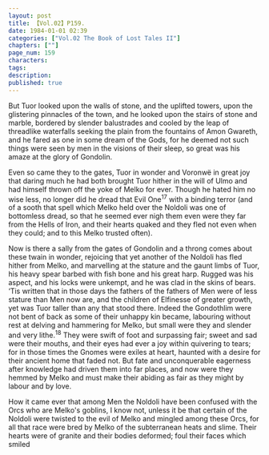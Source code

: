 ```yaml
---
layout: post
title: 【Vol.02】P159.
date: 1984-01-01 02:39
categories: ["Vol.02 The Book of Lost Tales II"]
chapters: [""]
page_num: 159
characters: 
tags: 
description: 
published: true
---
```


<p style="text-indent: 0;">
But Tuor looked upon the walls of stone, and the uplifted towers, upon the glistering pinnacles of the town, and he looked upon the stairs of stone and marble, bordered by slender balustrades and cooled by the leap of threadlike waterfalls seeking the plain from the fountains of Amon Gwareth, and he fared as one in some dream of the Gods, for he deemed not such things were seen by men in the visions of their sleep, so great was his amaze at the glory of Gondolin.
</p>

Even so came they to the gates, Tuor in wonder and Voronwë in great joy that daring much he had both brought Tuor hither in the will of Ulmo and had himself thrown off the yoke of Melko for ever. Though he hated him no wise less, no longer did he dread that Evil One<SUP>17</SUP> with a binding terror (and of a sooth that spell which Melko held over the Noldoli was one of bottomless dread, so that he seemed ever nigh them even were they far from the Hells of Iron, and their hearts quaked and they fled not even when they could; and to this Melko trusted often).

Now is there a sally from the gates of Gondolin and a throng comes about these twain in wonder, rejoicing that yet another of the Noldoli has fled hither from Melko, and marvelling at the stature and the gaunt limbs of Tuor, his heavy spear barbed with fish bone and his great harp. Rugged was his aspect, and his locks were unkempt, and he was clad in the skins of bears. ‘Tis written that in those days the fathers of the fathers of Men were of less stature than Men now are, and the children of Elfinesse of greater growth, yet was Tuor taller than any that stood there. Indeed the Gondothlim were not bent of back as some of their unhappy kin became, labouring without rest at delving and hammering for Melko, but small were they and slender and very lithe.<SUP>18</SUP> They were swift of foot and surpassing fair; sweet and sad were their mouths, and their eyes had ever a joy within quivering to tears; for in those times the Gnomes were exiles at heart, haunted with a desire for their ancient home that faded not. But fate and unconquerable eagerness after knowledge had driven them into far places, and now were they hemmed by Melko and must make their abiding as fair as they might by labour and by love.

How it came ever that among Men the Noldoli have been confused with the Orcs who are Melko's goblins, I know not, unless it be that certain of the Noldoli were twisted to the evil of Melko and mingled among these Orcs, for all that race were bred by Melko of the subterranean heats and slime. Their hearts were of granite and their bodies deformed; foul their faces which smiled

